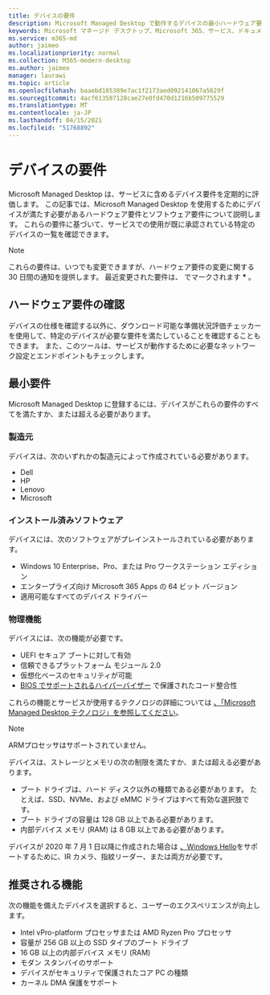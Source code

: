 ```yaml
---
title: デバイスの要件
description: Microsoft Managed Desktop で動作するデバイスの最小ハードウェア要件とソフトウェア要件の概要
keywords: Microsoft マネージド デスクトップ、Microsoft 365、サービス、ドキュメント
ms.service: m365-md
author: jaimeo
ms.localizationpriority: normal
ms.collection: M365-modern-desktop
ms.author: jaimeo
manager: laurawi
ms.topic: article
ms.openlocfilehash: baaebd185389e7ac1f2173aed092141067a5629f
ms.sourcegitcommit: 4acf613587128cae27e0fd470d1216b509775529
ms.translationtype: MT
ms.contentlocale: ja-JP
ms.lasthandoff: 04/15/2021
ms.locfileid: "51768892"
---
```

# <a name="device-requirements"></a>デバイスの要件

Microsoft Managed Desktop は、サービスに含めるデバイス要件を定期的に評価します。 この記事では、Microsoft Managed Desktop を使用するためにデバイスが満たす必要があるハードウェア要件とソフトウェア要件について説明します。 これらの要件に基づいて、サービス[](device-list.md)での使用が既に承認されている特定のデバイスの一覧を確認できます。

> [!NOTE]
> これらの要件は、いつでも変更できますが、ハードウェア要件の変更に関する 30 日間の通知を提供します。 最近変更された要件は、 でマークされます **\*** 。 

## <a name="check-hardware-requirements"></a>ハードウェア要件の確認

デバイスの仕様を確認する以外に、ダウンロード可能な準備状況評価[](../get-ready/readiness-assessment-downloadable.md)チェッカーを使用して、特定のデバイスが必要な要件を満たしていることを確認することもできます。 また、このツールは、サービスが動作するために必要なネットワーク設定とエンドポイントもチェックします。

## <a name="minimum-requirements"></a>最小要件

Microsoft Managed Desktop に登録するには、デバイスがこれらの要件のすべてを満たすか、または超える必要があります。

### <a name="manufacturer"></a>製造元

デバイスは、次のいずれかの製造元によって作成されている必要があります。

- Dell
- HP
- Lenovo
- Microsoft


### <a name="installed-software"></a>インストール済みソフトウェア

デバイスには、次のソフトウェアがプレインストールされている必要があります。

- Windows 10 Enterprise、Pro、または Pro ワークステーション エディション
- エンタープライズ向け Microsoft 365 Apps の 64 ビット バージョン 
- 適用可能なすべてのデバイス ドライバー


### <a name="physical-features"></a>物理機能

デバイスには、次の機能が必要です。

- UEFI セキュア ブートに対して有効 
- 信頼できるプラットフォーム モジュール 2.0 
- 仮想化ベースのセキュリティが可能 
- [BIOS でサポートされるハイパーバイザー](/windows-hardware/drivers/bringup/device-guard-and-credential-guard) で保護されたコード整合性

これらの機能とサービスが使用するテクノロジの詳細については [、「Microsoft Managed Desktop テクノロジ」を参照してください](../intro/technologies.md)。

> [!NOTE]
> ARMプロセッサはサポートされていません。

デバイスは、ストレージとメモリの次の制限を満たすか、または超える必要があります。

- ブート ドライブは、ハード ディスク以外の種類である必要があります。 たとえば、SSD、NVMe、および eMMC ドライブはすべて有効な選択肢です。
- ブート ドライブの容量は 128 GB 以上である必要があります。
- 内部デバイス メモリ (RAM) は 8 GB 以上である必要があります。

デバイスが 2020 年 7 月 1 日以降に作成された場合は [、Windows Hello](/windows-hardware/design/device-experiences/windows-hello-enhanced-sign-in-security)をサポートするために、IR カメラ、指紋リーダー、または両方が必要です。

## <a name="recommended-features"></a>推奨される機能

次の機能を備えたデバイスを選択すると、ユーザーのエクスペリエンスが向上します。

- Intel vPro-platform プロセッサまたは AMD Ryzen Pro プロセッサ
- 容量が 256 GB 以上の SSD タイプのブート ドライブ
- 16 GB 以上の内部デバイス メモリ (RAM)
- モダン スタンバイのサポート
- デバイスがセキュリティで保護されたコア PC の種類
- カーネル DMA 保護をサポート
